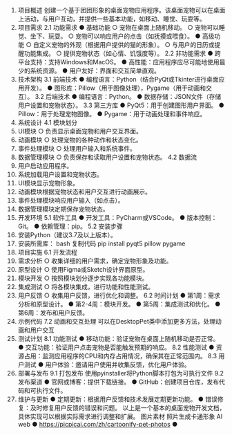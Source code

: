 1. 项目概述
创建一个基于团团形象的桌面宠物应用程序。该桌面宠物可以在桌面上活动，与用户互动，并提供一些基本功能，如移动、睡觉、玩耍等。
2. 项目需求
2.1 功能需求
● 基础功能
  ○ 宠物在桌面上随机移动。
  ○ 宠物可以睡觉、坐下、玩耍。
  ○ 宠物可以响应用户的点击（如抚摸或喂食）。
● 高级功能
  ○ 自定义宠物的外观（根据用户提供的猫的形象）。
  ○ 与用户的日历或提醒功能集成。
  ○ 提供宠物状态（如心情、饥饿度等）。
2.2 非功能需求
● 跨平台支持：支持Windows和MacOS。
● 高性能：应用程序应尽可能地使用最少的系统资源。
● 用户友好：界面和交互简单直观。
3. 技术架构
3.1 前端技术
● 编程语言：Python（结合PyQt或Tkinter进行桌面应用开发）。
● 图形库：Pillow（用于图像处理），Pygame（用于动画和交互）。
3.2 后端技术
● 编程语言：Python。
● 数据存储：JSON文件（存储用户设置和宠物状态）。
3.3 第三方库
● PyQt5：用于创建图形用户界面。
● Pillow：用于处理宠物图像。
● Pygame：用于动画处理和事件响应。
4. 系统设计
4.1 模块划分
1. UI模块
  ○ 负责显示桌面宠物和用户交互界面。
2. 动画模块
  ○ 处理宠物的各种动作和状态变化。
3. 事件处理模块
  ○ 处理用户输入和系统事件。
4. 数据管理模块
  ○ 负责保存和读取用户设置和宠物状态。
4.2 数据流
1. 用户启动应用程序。
2. 系统加载用户设置和宠物状态。
3. UI模块显示宠物形象。
4. 动画模块根据宠物状态和用户交互进行动画展示。
5. 事件处理模块响应用户输入（如点击）。
6. 数据管理模块定期保存宠物状态。
5. 开发环境
5.1 软件工具
● 开发工具：PyCharm或VSCode。
● 版本控制：Git。
● 依赖管理：pip。
5.2 安装步骤
1. 安装Python（建议3.7及以上版本）。
2. 安装所需库：
bash
复制代码
pip install pyqt5 pillow pygame
6. 项目实施
6.1 开发流程
1. 需求分析
  ○ 收集详细的用户需求，确定宠物形象及功能。
2. 原型设计
  ○ 使用Figma或Sketch设计界面原型。
3. 模块开发
  ○ 按照模块划分逐步实现各功能模块。
4. 集成测试
  ○ 将各模块集成，进行功能和性能测试。
5. 用户反馈
  ○ 收集用户反馈，进行优化和调整。
6.2 时间计划
● 第1周：需求分析和原型设计。
● 第2-4周：模块开发。
● 第5周：集成测试和优化。
● 第6周：发布和用户反馈。
7. 示例代码
7.2 动画和交互处理
可以在DesktopPet类中添加更多方法，处理动画和用户交互
8. 测试计划
8.1 功能测试
● 移动功能：验证宠物在桌面上随机移动是否正常。
● 交互功能：验证用户点击宠物是否能触发预期的响应。
8.2 性能测试
● 资源占用：监测应用程序的CPU和内存占用情况，确保其在正常范围内。
8.3 用户测试
● 用户体验：邀请用户使用并收集反馈，优化用户体验。
9. 部署与发布
9.1 打包发布
使用pyinstaller将Python脚本打包为可执行文件
9.2 发布渠道
● 官网或博客：提供下载链接。
● GitHub：创建项目仓库，发布代码和可执行文件。
10. 维护与更新
● 定期更新：根据用户反馈和技术发展定期更新功能。
● 错误修复：及时修复用户反馈的错误和问题。
以上是一个基本的桌面宠物开发文档，具体实现可以根据实际需求进行调整和扩展。
图片素材
照片生成卡通形象
AI web
● https://picpicai.com/zh/cartoonify-pet-photos 
● 